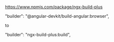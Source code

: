 https://www.npmjs.com/package/ngx-build-plus


"builder": "@angular-devkit/build-angular:browser",

to

 "builder": "ngx-build-plus:build",

